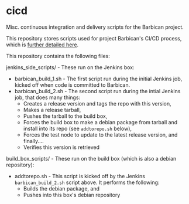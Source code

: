 cicd
====

Misc. continuous integration and delivery scripts for the Barbican project.


This repository stores scripts used for project Barbican's CI/CD process, which is [further detailed here](https://one.rackspace.com/display/CIT/Cloudkeep+CI+-+Workflow+-+Dev).

This repository contains the following files:

jenkins_side_scripts/ - These run on the Jenkins box:
* barbican_build_1.sh - The first script run during the initial Jenkins job, kicked off when code is committed to Barbican.
* barbican_build_2.sh - The second script run during the intial Jenkins job, that does many things: 
   * Creates a release version and tags the repo with this version, 
   * Makes a release tarball, 
   * Pushes the tarball to the build box, 
   * Forces the build box to make a debian package from tarball and install into its repo (see `addtorepo.sh` below), 
   * Forces the test node to update to the latest release version, and finally....
   * Verifies this version is retrieved

build_box_scripts/ - These run on the build box (which is also a debian repository):
* addtorepo.sh - This script is kicked off by the Jenkins `barbican_build_2.sh` script above. It performs the following:
   * Builds the debian package, and 
   * Pushes into this box's debian repository

